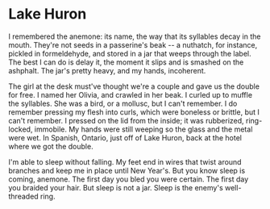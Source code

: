 # Lake Huron

I remembered the anemone: its name, the way that its syllables decay in the
mouth. They're not seeds in a passerine's beak -- a nuthatch, for instance,
pickled in formeldehyde, and stored in a jar that weeps through the label.  The
best I can do is delay it, the moment it slips and is smashed on the ashphalt.
The jar's pretty heavy, and my hands, incoherent.

The girl at the desk must've thought we're a couple and gave us the double for
free. I named her Olivia, and crawled in her beak. I curled up to muffle the
syllables. She was a bird, or a mollusc, but I can't remember. I do remember
pressing my flesh into curls, which were boneless or brittle, but I can't
remember. I pressed on the lid from the inside; it was rubberized, ring-locked,
immobile. My hands were still weeping so the glass and the metal were wet. In
Spanish, Ontario, just off of Lake Huron, back at the hotel where we got the
double.

I'm able to sleep without falling. My feet end in wires that twist around
branches and keep me in place until New Year's. But you know sleep is coming,
anemone. The first day you bled you were certain. The first day you braided
your hair. But sleep is not a jar. Sleep is the enemy's well-threaded ring.


